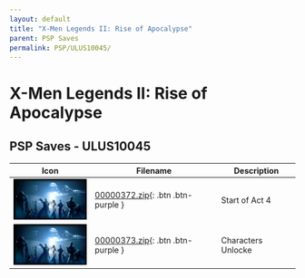 ```yaml
---
layout: default
title: "X-Men Legends II: Rise of Apocalypse"
parent: PSP Saves
permalink: PSP/ULUS10045/
---
```

# X-Men Legends II: Rise of Apocalypse

## PSP Saves - ULUS10045

| Icon | Filename | Description |
|------|----------|-------------|
| ![X-Men Legends II: Rise of Apocalypse](ICON0.PNG) | [00000372.zip](00000372.zip){: .btn .btn-purple } | Start of Act 4 |
| ![X-Men Legends II: Rise of Apocalypse](ICON0.PNG) | [00000373.zip](00000373.zip){: .btn .btn-purple } | Characters Unlocke |
